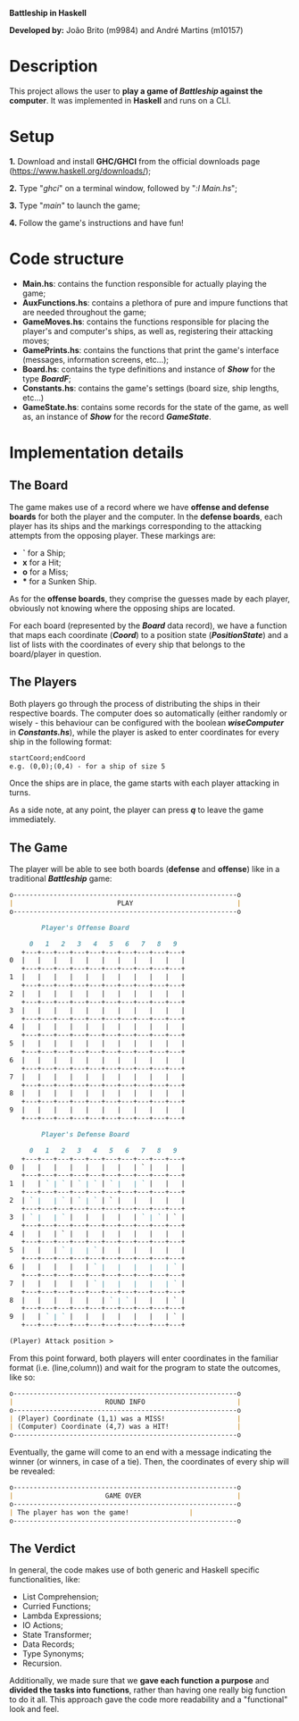 **Battleship in Haskell**

**Developed by:** João Brito (m9984) and André Martins (m10157)

# Description
This project allows the user to **play a game of *Battleship* against the computer**. It was implemented in **Haskell** and runs on a CLI.

# Setup
**1.** Download and install **GHC/GHCI** from the official downloads page (https://www.haskell.org/downloads/);

**2.** Type "*ghci*" on a terminal window, followed by "*:l Main.hs*";

**3.** Type "*main*" to launch the game;

**4.** Follow the game's instructions and have fun!

# Code structure
* **Main.hs**: contains the function responsible for actually playing the game;
* **AuxFunctions.hs**: contains a plethora of pure and impure functions that are needed throughout the game;
* **GameMoves.hs**: contains the functions responsible for placing the player's and computer's ships, as well as, registering their attacking moves;
* **GamePrints.hs**: contains the functions that print the game's interface (messages, information screens, etc...);
* **Board.hs**: contains the type definitions and instance of ***Show*** for the type ***BoardF***;
* **Constants.hs**: contains the game's settings (board size, ship lengths, etc...)
* **GameState.hs**: contains some records for the state of the game, as well as, an instance of ***Show*** for the record ***GameState***.

# Implementation details
## The Board
The game makes use of a record where we have **offense and defense boards** for both the player and the computer. In the **defense boards**, each player has its ships and the markings corresponding to the attacking attempts from the opposing player. These markings are:

* **`** for a Ship;
* **x** for a Hit;
* **o** for a Miss; 
* **\*** for a Sunken Ship.

As for the **offense boards**, they comprise the guesses made by each player, obviously not knowing where the opposing ships are located.

For each board (represented by the ***Board*** data record), we have a function that maps each coordinate (***Coord***) to a position state (***PositionState***) and a list of lists with the coordinates of every ship that belongs to the board/player in question.

## The Players
Both players go through the process of distributing the ships in their respective boards. The computer does so automatically (either randomly or wisely - this behaviour can be configured with the boolean ***wiseComputer*** in ***Constants.hs***), while the player is asked to enter coordinates for every ship in the following format:

```md
startCoord;endCoord
e.g. (0,0);(0,4) - for a ship of size 5
```

Once the ships are in place, the game starts with each player attacking in turns.

As a side note, at any point, the player can press ***q*** to leave the game immediately.

## The Game
The player will be able to see both boards (**defense** and **offense**) like in a traditional ***Battleship*** game:
```md
o--------------------------------------------------------o
|                          PLAY                          |
o--------------------------------------------------------o

	    Player's Offense Board

     0   1   2   3   4   5   6   7   8   9
   +---+---+---+---+---+---+---+---+---+---+
0  |   |   |   |   |   |   |   |   |   |   |
   +---+---+---+---+---+---+---+---+---+---+
1  |   |   |   |   |   |   |   |   |   |   |
   +---+---+---+---+---+---+---+---+---+---+
2  |   |   |   |   |   |   |   |   |   |   |
   +---+---+---+---+---+---+---+---+---+---+
3  |   |   |   |   |   |   |   |   |   |   |
   +---+---+---+---+---+---+---+---+---+---+
4  |   |   |   |   |   |   |   |   |   |   |
   +---+---+---+---+---+---+---+---+---+---+
5  |   |   |   |   |   |   |   |   |   |   |
   +---+---+---+---+---+---+---+---+---+---+
6  |   |   |   |   |   |   |   |   |   |   |
   +---+---+---+---+---+---+---+---+---+---+
7  |   |   |   |   |   |   |   |   |   |   |
   +---+---+---+---+---+---+---+---+---+---+
8  |   |   |   |   |   |   |   |   |   |   |
   +---+---+---+---+---+---+---+---+---+---+
9  |   |   |   |   |   |   |   |   |   |   |
   +---+---+---+---+---+---+---+---+---+---+

	    Player's Defense Board

     0   1   2   3   4   5   6   7   8   9
   +---+---+---+---+---+---+---+---+---+---+
0  |   |   |   |   |   |   |   | ` |   |   |
   +---+---+---+---+---+---+---+---+---+---+
1  |   | ` | ` | ` | ` | ` |   | ` |   |   |
   +---+---+---+---+---+---+---+---+---+---+
2  | ` |   | ` | ` | ` | ` |   |   |   |   |
   +---+---+---+---+---+---+---+---+---+---+
3  | ` |   | ` |   |   |   |   | ` | ` | ` |
   +---+---+---+---+---+---+---+---+---+---+
4  |   |   | ` |   |   |   |   |   |   |   |
   +---+---+---+---+---+---+---+---+---+---+
5  |   |   | ` |   | ` |   |   |   |   |   |
   +---+---+---+---+---+---+---+---+---+---+
6  |   |   |   |   | ` |   |   |   |   | ` |
   +---+---+---+---+---+---+---+---+---+---+
7  |   |   |   |   | ` |   |   |   |   | ` |
   +---+---+---+---+---+---+---+---+---+---+
8  |   |   |   |   |   | ` | ` |   |   | ` |
   +---+---+---+---+---+---+---+---+---+---+
9  |   | ` | ` |   |   |   |   |   |   | ` |
   +---+---+---+---+---+---+---+---+---+---+

(Player) Attack position >
```

From this point forward, both players will enter coordinates in the familiar format (i.e. (line,column)) and wait for the program to state the outcomes, like so:

```md
o--------------------------------------------------------o
|                       ROUND INFO                       |
o--------------------------------------------------------o
| (Player) Coordinate (1,1) was a MISS!                  |
| (Computer) Coordinate (4,7) was a HIT!                 |
o--------------------------------------------------------o
```

Eventually, the game will come to an end with a message indicating the winner (or winners, in case of a tie). Then, the coordinates of every ship will be revealed:

```md
o--------------------------------------------------------o
|                       GAME OVER                        |
o--------------------------------------------------------o
| The player has won the game!				 |
o--------------------------------------------------------o
```

## The Verdict
In general, the code makes use of both generic and Haskell specific functionalities, like:

* List Comprehension;
* Curried Functions;
* Lambda Expressions;
* IO Actions;
* State Transformer;
* Data Records;
* Type Synonyms;
* Recursion.

Additionally, we made sure that we **gave each function a purpose** and **divided the tasks into functions**, rather than having one really big function to do it all. This approach gave the code more readability and a "functional" look and feel.
